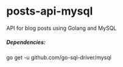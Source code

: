 # posts-api-mysql
API for blog posts using Golang and MySQL

##### Dependencies:
go get -u github.com/go-sql-driver/mysql
